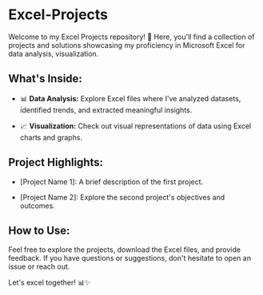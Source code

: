 # Excel-Projects

Welcome to my Excel Projects repository! 🚀 Here, you'll find a collection of projects and solutions showcasing my proficiency in Microsoft Excel for data analysis, visualization.

## What's Inside:

- 📊 **Data Analysis:** Explore Excel files where I've analyzed datasets, identified trends, and extracted meaningful insights.
  
- 📈 **Visualization:** Check out visual representations of data using Excel charts and graphs.

## Project Highlights:

- [Project Name 1]: A brief description of the first project.
  
- [Project Name 2]: Explore the second project's objectives and outcomes.

## How to Use:

Feel free to explore the projects, download the Excel files, and provide feedback. If you have questions or suggestions, don't hesitate to open an issue or reach out.

Let's excel together! 📊✨
